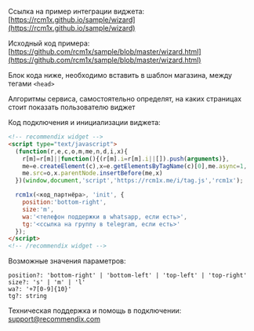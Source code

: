 Ссылка на пример интеграции виджета: [https://rcm1x.github.io/sample/wizard](https://rcm1x.github.io/sample/wizard)

Исходный код примера: [https://github.com/rcm1x/sample/blob/master/wizard.html](https://github.com/rcm1x/sample/blob/master/wizard.html)


Блок кода ниже, необходимо вставить в шаблон магазина, между тегами ```<head>```

Алгоритмы сервиса, самостоятельно определят, на каких страницах стоит показать пользователю виджет


Код подключения и инициализации виджета:

```html
<!-- recommendix widget -->
<script type="text/javascript">
  (function(r,e,c,o,m,me,n,d,i,x){
    r[m]=r[m]||function(){(r[m].i=r[m].i||[]).push(arguments)},
    me=e.createElement(c),x=e.getElementsByTagName(c)[0],me.async=1,
    me.src=o,x.parentNode.insertBefore(me,x)
  })(window,document,'script','https://rcm1x.me/i/tag.js','rcm1x');

  rcm1x(<код_партнёра>, 'init', {
    position:'bottom-right',
    size:'m',
    wa:'<телефон поддержки в whatsapp, если есть>',
    tg:'<ссылка на группу в telegram, если есть>'
  });
</script>
<!-- /recommendix widget -->
```


Возможные значения параметров:

```JS
position?: 'bottom-right' | 'bottom-left' | 'top-left' | 'top-right'
size?: 's' | 'm' | 'l'
wa?: '+7[0-9]{10}'
tg?: string
```

Техническая поддержка и помощь в подключении: [support@recommendix.com](mailto:support@recommendix.com)
